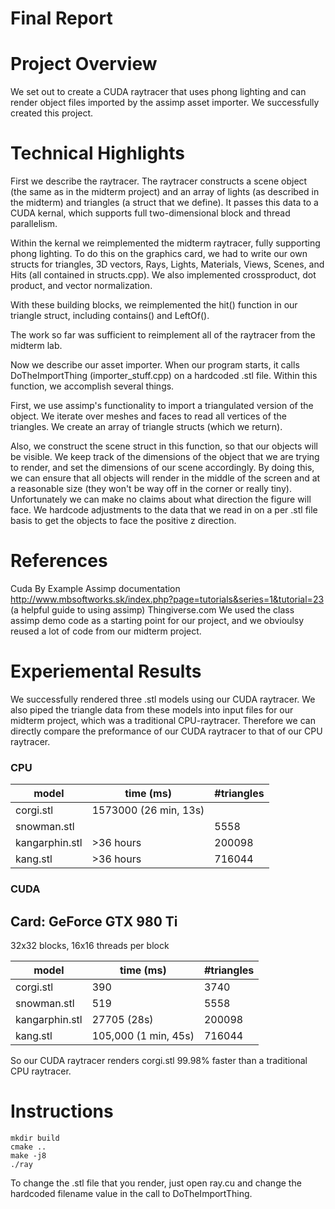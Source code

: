 # Final Report

# Project Overview

We set out to create a CUDA raytracer that uses phong lighting and can render object files imported by the assimp asset
importer. We successfully created this project.

# Technical Highlights

First we describe the raytracer. The raytracer constructs a scene object (the same as in the midterm project) and 
an array of lights (as described in the midterm) and triangles (a struct that we define). It passes this data to a CUDA
kernal, which supports full two-dimensional block and thread parallelism.

Within the kernal we reimplemented the midterm raytracer, fully supporting phong lighting. To do this on the graphics card,
we had to write our own structs for triangles, 3D vectors, Rays, Lights, Materials, Views, Scenes, and Hits (all contained
in structs.cpp). We also
implemented crossproduct, dot product, and vector normalization. 

With these building blocks, we reimplemented the hit() function in our triangle struct, including contains() and LeftOf().

The work so far was sufficient to reimplement all of the raytracer from the midterm lab.

Now we describe our asset importer. When our program starts, it calls DoTheImportThing (importer_stuff.cpp) 
on a hardcoded .stl file. Within this function, we accomplish several things.

First, we use assimp's functionality to import a triangulated version of the object. We iterate over meshes and faces
to read all vertices of the triangles. We create an array of triangle structs (which we return). 

Also, we construct the scene struct in this function, so that our objects will be visible. We keep track of the dimensions
of the object that we are trying to render, and set the dimensions of our scene accordingly. By doing this, we can ensure
that all objects will render in the middle of the screen and at a reasonable size (they won't be way off in the corner or 
really tiny). Unfortunately we can make no claims about what direction the figure will face. We hardcode adjustments to the
data that we read in on a per .stl file basis to get the objects to face the positive z direction. 

# References

Cuda By Example
Assimp documentation
http://www.mbsoftworks.sk/index.php?page=tutorials&series=1&tutorial=23 (a helpful guide to using assimp)
Thingiverse.com
We used the class assimp demo code as a starting point for our project, and we obvioulsy reused a lot of code
from our midterm project. 






# Experiemental Results

We successfully rendered three .stl models using our CUDA raytracer. We also piped the triangle data from
these models into input files for our midterm project, which was a traditional CPU-raytracer. Therefore we can
directly compare the preformance of our CUDA raytracer to that of our CPU raytracer. 

### CPU
| model | time (ms) |  #triangles |
|--------|------| -----|
| corgi.stl |  1573000 (26 min, 13s)   |   |
| snowman.stl |    | 5558  |
| kangarphin.stl | >36 hours | 200098 |
| kang.stl |  >36 hours | 716044 |

### CUDA

## Card: GeForce GTX 980 Ti
32x32 blocks, 16x16 threads per block

| model | time (ms) |  #triangles |
|--------|------| -----|
| corgi.stl |   390  | 3740 |
| snowman.stl | 519 | 5558 |
| kangarphin.stl | 27705 (28s) | 200098 |
| kang.stl |   105,000 (1 min, 45s) | 716044 |

So our CUDA raytracer renders corgi.stl 99.98% faster than a traditional CPU raytracer.  

# Instructions
    mkdir build      
    cmake ..    
    make -j8 
    ./ray
To change the .stl file that you render, just open ray.cu and change the hardcoded filename value in the call
to DoTheImportThing. 

